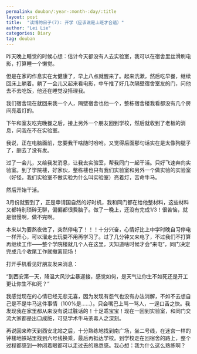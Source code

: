 ```yaml
---
permalink: douban/:year-:month-:day/:title
layout: post
title:  "读博的日子(7): 开学（应该说是上班才合适）"
author: "Lei Lie"
categories: Diary
tag: douban
---
```


昨天晚上睡觉的时候心想：估计今天都没有人去实验室，我可以在宿舍里丝滑刷电影，打算睡一个懒觉。

但是在家的作息实在太健康了，早上八点就醒来了。起来洗漱，然后吃早餐，继续回床上躺着。躺了一会儿又起来看电影，中午推了好几次隔壁宿舍室友的门，问他去不去吃饭，他还在睡觉没搭理我。

我们宿舍现在就回来我一个人，隔壁宿舍也他一个，整栋宿舍楼我看都没有几个房间亮着灯的。

下午和室友吃完晚餐之后，接上另外一个朋友回到学校，然后就收到了老板的消息，问我在不在实验室。

我说，正在电脑面前，您要我干啥随时吩咐。又觉得后面那句话实在是太像狗腿子了，删去了没有发。

过了一会儿，又给我发消息，让我去实验室，帮我同门一起干活。只好飞速奔向实验室。到了学院楼，好家伙，整栋楼也只有我们实验室和另外一个做实验的实验室（好怪，我们实验室不做实验为什么叫实验室）亮着灯，苦命牛马。

然后开始干活。

3月份就要到了，正是申请国自然的好时机，我和同门都在给他整材料，这些材料又都特别琐碎无聊，偏偏都很费脑子。做了一晚上，还没有完成1/3！很苦恼，就是很慢啊，做不完啊。

本来以为要熬夜做了，突然停电了！！！十分兴奋，心情好比上中学时晚自习停电一样开心，可以溜走去玩耍不用再学习了。过了几分钟又来电了，不过我们不打算再继续工作——整个学院楼就几个人在这里，天知道啥时候才会“来电”，同门决定完成几个收尾工作就撤离现场！

打开手机看见好朋友发来消息：

“到西安第一天，降温大风沙尘暴迎接，感觉如何，是天气让你生不如死还是开工更让你生不如死？”

我感觉现在的心情已经无悲无喜，因为发现有怨气也没有办法消解，不如不去想自己是不是牛马这件事情（100%是……）。只会嘴巴上骂一骂人，一逞口舌之快。我发现我在家里都从来没有说过脏话的！十足乖宝宝！现在一回到实验室，和同门交流大家都是出口成脏，可见学术牛马荼毒人之深刻。

再说回来昨天到西安北站之后，十分熟练地找到南广场，坐二号线，在迷宫一样的钟楼地铁站里找到六号线换乘，最后再抵达学校。到学校走在回宿舍的路上，整个过程都感到一种闭着眼都可以走过去的熟悉感。我心想：我为什么这么熟练啊？

